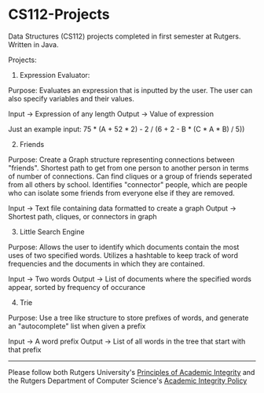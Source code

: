 # CS112-Projects
Data Structures (CS112) projects completed in first semester at Rutgers.
Written in Java.


Projects:
1. Expression Evaluator:

  Purpose: Evaluates an expression that is inputted by the user.
           The user can also specify variables and their values.

  Input -> Expression of any length
  Output -> Value of expression
  
  Just an example input: 75 * (A + 52 * 2) - 2 / (6 + 2 - B * (C * A * B) / 5))
  
  
2. Friends
  
  Purpose: Create a Graph structure representing connections between "friends".
           Shortest path to get from one person to another person in terms of number of connections.
           Can find cliques or a group of friends seperated from all others by school.
           Identifies "connector" people, which are people who can isolate some friends from everyone else if they are removed.
           

  Input -> Text file containing data formatted to create a graph
  Output -> Shortest path, cliques, or connectors in graph
  
  
3. Little Search Engine

  Purpose: Allows the user to identify which documents contain the most uses of two specified words.
           Utilizes a hashtable to keep track of word frequencies and the documents in which they are contained.

  Input -> Two words
  Output -> List of documents where the specified words appear, sorted by frequency of occurance
  
  
4. Trie
  
  Purpose: Use a tree like structure to store prefixes of words, and generate an "autocomplete" list when given a prefix
  
  Input -> A word prefix
  Output -> List of all words in the tree that start with that prefix
  
  
  
  
-----------------------------------------------------------------------------------------------------------------------------  
  
Please follow both Rutgers University's [Principles of Academic Integrity](http://academicintegrity.rutgers.edu/academic-integrity-policy/) and the Rutgers Department of Computer Science's [Academic Integrity Policy](https://www.cs.rutgers.edu/academic-integrity/programming-assignments)
